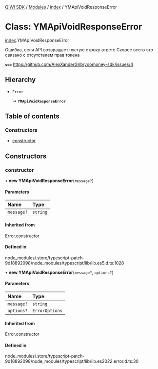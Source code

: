 [QIWI SDK](../README.md) / [Modules](../modules.md) / [index](../modules/index.md) / YMApiVoidResponseError

# Class: YMApiVoidResponseError

[index](../modules/index.md).YMApiVoidResponseError

Ошибка, если API возвращает пустую строку ответе
Скорее всего это связано с отсутствием прав токена

**`see`** https://github.com/AlexXanderGrib/yoomoney-sdk/issues/4

## Hierarchy

- `Error`

  ↳ **`YMApiVoidResponseError`**

## Table of contents

### Constructors

- [constructor](index.YMApiVoidResponseError.md#constructor)

## Constructors

### constructor

• **new YMApiVoidResponseError**(`message?`)

#### Parameters

| Name | Type |
| :------ | :------ |
| `message?` | `string` |

#### Inherited from

Error.constructor

#### Defined in

node_modules/.store/typescript-patch-9d18892098/node_modules/typescript/lib/lib.es5.d.ts:1028

• **new YMApiVoidResponseError**(`message?`, `options?`)

#### Parameters

| Name | Type |
| :------ | :------ |
| `message?` | `string` |
| `options?` | `ErrorOptions` |

#### Inherited from

Error.constructor

#### Defined in

node_modules/.store/typescript-patch-9d18892098/node_modules/typescript/lib/lib.es2022.error.d.ts:30
